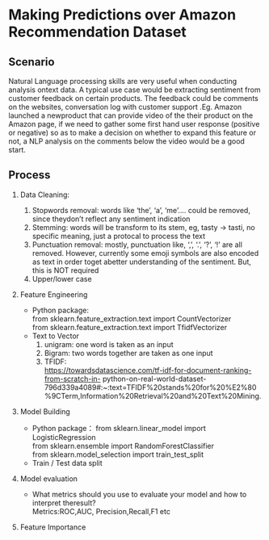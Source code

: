 # Making Predictions over Amazon Recommendation Dataset
## Scenario
Natural Language processing skills are very useful when conducting analysis ontext data. A typical use case would be extracting sentiment from customer
feedback on certain products. The feedback could be comments on the websites, conversation log with customer support .Eg. Amazon launched a newproduct
that can provide video of the their product on the Amazon page, if we need to gather some first hand user response (positive or negative) so as to make a
decision on whether to expand this feature or not, a NLP analysis on the comments below the video would be a good start.
## Process
1. Data Cleaning: 
    1) Stopwords removal: words like ‘the’, ‘a’, ‘me’.... could be removed, since theydon’t reflect any sentiment indication  
    2) Stemming: words will be transform to its stem, eg, tasty -> tasti, no specific meaning, just a protocal to process the text
    3) Punctuation removal: mostly, punctuation like, ‘,’, ‘.’, ‘?’, ‘!’ are all removed. However, currently some emoji symbols are also encoded as text in order toget abetter understanding of the sentiment. But, this is NOT required
    4) Upper/lower case
2. Feature Engineering
    - Python package:  
          from sklearn.feature_extraction.text import CountVectorizer  
          from sklearn.feature_extraction.text import TfidfVectorizer
    - Text to Vector
        1) unigram: one word is taken as an input
        2) Bigram: two words together are taken as one input
        3) TFIDF:  
https://towardsdatascience.com/tf-idf-for-document-ranking-from-scratch-in- python-on-real-world-dataset-796d339a4089#:~:text=TFIDF%20stands%20for%20%E2%80%9CTerm,Information%20Retrieval%20and%20Text%20Mining.
3. Model Building
    - Python package：
            from sklearn.linear_model import LogisticRegression  
            from sklearn.ensemble import RandomForestClassifier   
            from sklearn.model_selection import train_test_split   
    - Train / Test data split
4. Model evaluation
    - What metrics should you use to evaluate your model and how to interpret theresult?     
            Metrics:ROC,AUC, Precision,Recall,F1 etc

5. Feature Importance
